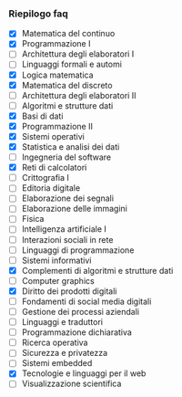 ### Riepilogo faq

- [X] Matematica del continuo
- [X] Programmazione I
- [ ] Architettura degli elaboratori I
- [ ] Linguaggi formali e automi
- [X] Logica matematica
- [X] Matematica del discreto
- [ ] Architettura degli elaboratori II
- [ ] Algoritmi e strutture dati
- [X] Basi di dati
- [X] Programmazione II
- [X] Sistemi operativi
- [X] Statistica e analisi dei dati
- [ ] Ingegneria del software
- [X] Reti di calcolatori
- [ ] Crittografia I
- [ ] Editoria digitale
- [ ] Elaborazione dei segnali
- [ ] Elaborazione delle immagini
- [ ] Fisica
- [ ] Intelligenza artificiale I
- [ ] Interazioni sociali in rete
- [ ] Linguaggi di programmazione
- [ ] Sistemi informativi
- [X] Complementi di algoritmi e strutture dati
- [ ] Computer graphics
- [X] Diritto dei prodotti digitali
- [ ] Fondamenti di social media digitali
- [ ] Gestione dei processi aziendali
- [ ] Linguaggi e traduttori
- [ ] Programmazione dichiarativa
- [ ] Ricerca operativa
- [ ] Sicurezza e privatezza
- [ ] Sistemi embedded
- [X] Tecnologie e linguaggi per il web
- [ ] Visualizzazione scientifica